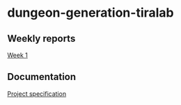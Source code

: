 # dungeon-generation-tiralab

## Weekly reports
[Week 1](https://github.com/mikaelfr/dungeon-generation-tiralab/blob/master/weekly_reports/week1.md)

## Documentation
[Project specification](https://github.com/mikaelfr/dungeon-generation-tiralab/blob/master/docs/project_spec.md)